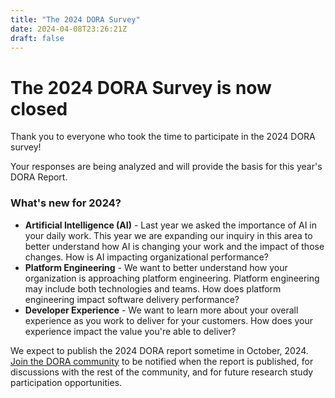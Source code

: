 ```yaml
---
title: "The 2024 DORA Survey"
date: 2024-04-08T23:26:21Z
draft: false
---
```


# The 2024 DORA Survey is now closed
Thank you to everyone who took the time to participate in the 2024 DORA survey!

Your responses are being analyzed and will provide the basis for this year's DORA Report.

### What's new for 2024?

* **Artificial Intelligence (AI)** - Last year we asked the importance of AI in your daily work. This year we are expanding our inquiry in this area to better understand how AI is changing your work and the impact of those changes. How is AI impacting organizational performance?
* **Platform Engineering** - We want to better understand how your organization is approaching platform engineering. Platform engineering may include both technologies and teams. How does platform engineering impact software delivery performance?
* **Developer Experience** - We want to learn more about your overall experience as you work to deliver for your customers. How does your experience impact the value you're able to deliver?

We expect to publish the 2024 DORA report sometime in October, 2024. [Join the DORA community](https://dora.community) to be notified when the report is published, for discussions with the rest of the community, and for future research study participation opportunities.

<!--
### The 2023 Accelerate State of DevOps survey is now closed.
Thank you to everyone who participated! Your responses informed the [Accelerate State of DevOps 2023 Report](/dora-report-2023).

To be notified of future research study participation opportunities, [join the DORA community](https://dora.community).
-->
